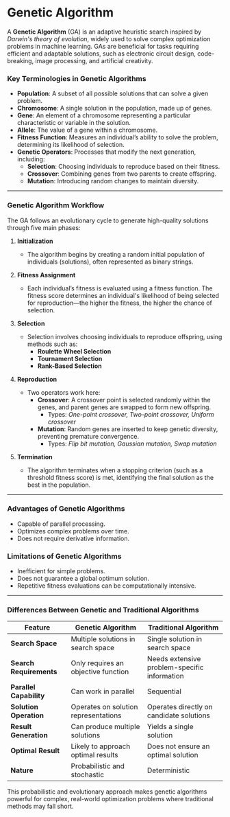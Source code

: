 # Genetic Algorithm

A **Genetic Algorithm** (GA) is an adaptive heuristic search inspired by *Darwin's theory of evolution*, widely used to solve complex optimization problems in machine learning. GAs are beneficial for tasks requiring efficient and adaptable solutions, such as electronic circuit design, code-breaking, image processing, and artificial creativity.

### Key Terminologies in Genetic Algorithms
- **Population**: A subset of all possible solutions that can solve a given problem.
- **Chromosome**: A single solution in the population, made up of genes.
- **Gene**: An element of a chromosome representing a particular characteristic or variable in the solution.
- **Allele**: The value of a gene within a chromosome.
- **Fitness Function**: Measures an individual’s ability to solve the problem, determining its likelihood of selection.
- **Genetic Operators**: Processes that modify the next generation, including:
   - **Selection**: Choosing individuals to reproduce based on their fitness.
   - **Crossover**: Combining genes from two parents to create offspring.
   - **Mutation**: Introducing random changes to maintain diversity.

---

### Genetic Algorithm Workflow

The GA follows an evolutionary cycle to generate high-quality solutions through five main phases:

1. **Initialization**
   - The algorithm begins by creating a random initial population of individuals (solutions), often represented as binary strings.

2. **Fitness Assignment**
   - Each individual’s fitness is evaluated using a fitness function. The fitness score determines an individual's likelihood of being selected for reproduction—the higher the fitness, the higher the chance of selection.

3. **Selection**
   - Selection involves choosing individuals to reproduce offspring, using methods such as:
      - **Roulette Wheel Selection**
      - **Tournament Selection**
      - **Rank-Based Selection**

4. **Reproduction**
   - Two operators work here:
      - **Crossover**: A crossover point is selected randomly within the genes, and parent genes are swapped to form new offspring.
         - Types: *One-point crossover, Two-point crossover, Uniform crossover*
      - **Mutation**: Random genes are inserted to keep genetic diversity, preventing premature convergence.
         - Types: *Flip bit mutation, Gaussian mutation, Swap mutation*

5. **Termination**
   - The algorithm terminates when a stopping criterion (such as a threshold fitness score) is met, identifying the final solution as the best in the population.

---

### Advantages of Genetic Algorithms
- Capable of parallel processing.
- Optimizes complex problems over time.
- Does not require derivative information.
  
### Limitations of Genetic Algorithms
- Inefficient for simple problems.
- Does not guarantee a global optimum solution.
- Repetitive fitness evaluations can be computationally intensive.

---

### Differences Between Genetic and Traditional Algorithms
| **Feature**              | **Genetic Algorithm**                     | **Traditional Algorithm**            |
|--------------------------|-------------------------------------------|--------------------------------------|
| **Search Space**         | Multiple solutions in search space       | Single solution in search space      |
| **Search Requirements**  | Only requires an objective function      | Needs extensive problem-specific information |
| **Parallel Capability**  | Can work in parallel                     | Sequential                           |
| **Solution Operation**   | Operates on solution representations     | Operates directly on candidate solutions |
| **Result Generation**    | Can produce multiple solutions           | Yields a single solution             |
| **Optimal Result**       | Likely to approach optimal results       | Does not ensure an optimal solution  |
| **Nature**               | Probabilistic and stochastic             | Deterministic                        |

This probabilistic and evolutionary approach makes genetic algorithms powerful for complex, real-world optimization problems where traditional methods may fall short.